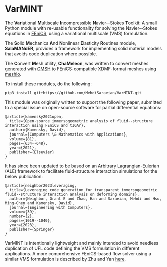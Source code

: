 # VarMINT
The **Var**iational **M**ultiscale **I**ncompressible **N**avier--Stokes **T**oolkit:  A small Python module with re-usable functionality for solving the Navier--Stokes equations in [FEniCS](https://fenicsproject.org/), using a variational multiscale (VMS) formulation.

The **S**olid **M**echanics **A**nd **N**onlinear **E**lasticity **R**outines module, **SalaMANdER**, provides a framework for implementing solid material models that avoids code duplication where possible.

The **C**onvert **M**esh utility, **ChaMeleon**, was written to convert meshes generated with [GMSH](gmsh.info) to FEniCS-compatible XDMF-format meshes using [meshio](https://pypi.org/project/meshio/).

To install these modules, do the following: 
```
pip3 install git+https://github.com/MehdiSaraeian/VarMINT.git
```

This module was originally written to support the following paper, submitted to a special issue on open-source software for partial differential equations:
```
@article{kamensky2021open,
  title={Open-source immersogeometric analysis of fluid--structure interaction using FEniCS and tIGAr},
  author={Kamensky, David},
  journal={Computers \& Mathematics with Applications},
  volume={81},
  pages={634--648},
  year={2021},
  publisher={Elsevier}
}
```

It has since been updated to be based on an Arbitrary Lagrangian-Eulerian (ALE) framework to facilitate fluid-structure interaction simulations for the below publication:
```
@article{neighbor2023leveraging,
  title={Leveraging code generation for transparent immersogeometric fluid--structure interaction analysis on deforming domains},
  author={Neighbor, Grant E and Zhao, Han and Saraeian, Mehdi and Hsu, Ming-Chen and Kamensky, David},
  journal={Engineering with Computers},
  volume={39},
  number={2},
  pages={1019--1040},
  year={2023},
  publisher={Springer}
}
```

VarMINT is intentionally lightweight and mainly intended to avoid needless duplication of UFL code defining the VMS formulation in different applications.  A more comprehensive FEniCS-based flow solver using a similar VMS formulation is described by Zhu and Yan [here](https://doi.org/10.1016/j.camwa.2019.07.034).



